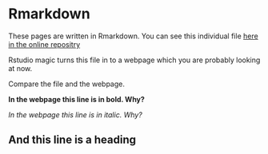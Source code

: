 
# Rmarkdown

These pages are written in Rmarkdown. You can see this individual file [here in the online repositry](https://github.com/tomstafford/psy6422/blob/master/008-rmarkdown.Rmd)

Rstudio magic turns this file in to a webpage which you are probably looking at now.

Compare the file and the webpage. 

**In the webpage this line is in bold. Why?**

*In the webpage this line is in italic. Why?*

## And this line is a heading
